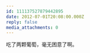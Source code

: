 ```yaml
---
id: 111137527879442895
date: 2012-07-01T20:08:00.000Z
reply: false
media_attachments: 0
---
```


吃了两颗葡萄，毫无困意了啊。 ​​​​


